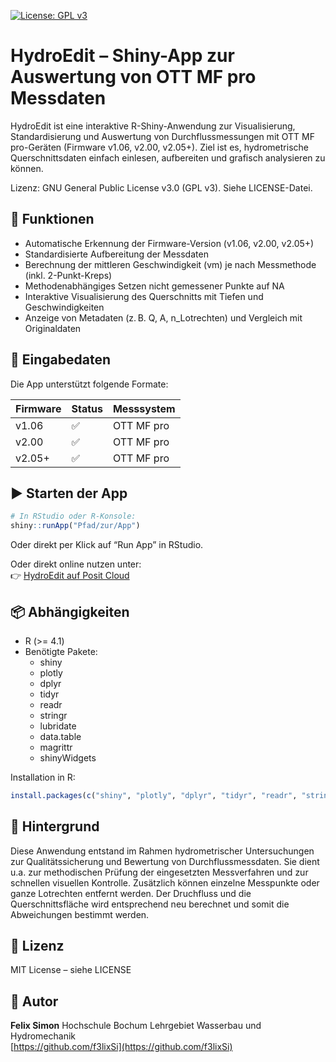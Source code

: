 
[![License: GPL v3](https://img.shields.io/badge/License-GPLv3-blue.svg)](https://www.gnu.org/licenses/gpl-3.0)

# HydroEdit – Shiny-App zur Auswertung von OTT MF pro Messdaten

HydroEdit ist eine interaktive R-Shiny-Anwendung zur Visualisierung, Standardisierung und Auswertung von Durchflussmessungen mit OTT MF pro-Geräten (Firmware v1.06, v2.00, v2.05+). Ziel ist es, hydrometrische Querschnittsdaten einfach einlesen, aufbereiten und grafisch analysieren zu können.

Lizenz: GNU General Public License v3.0 (GPL v3). Siehe LICENSE-Datei.

## :wrench: Funktionen

- Automatische Erkennung der Firmware-Version (v1.06, v2.00, v2.05+)
- Standardisierte Aufbereitung der Messdaten
- Berechnung der mittleren Geschwindigkeit (vm) je nach Messmethode (inkl. 2-Punkt-Kreps)
- Methodenabhängiges Setzen nicht gemessener Punkte auf NA
- Interaktive Visualisierung des Querschnitts mit Tiefen und Geschwindigkeiten
- Anzeige von Metadaten (z. B. Q, A, n_Lotrechten) und Vergleich mit Originaldaten

## :floppy_disk: Eingabedaten

Die App unterstützt folgende Formate:

| Firmware | Status             | Messsystem     |
|----------|--------------------|----------------|
| v1.06    | :white_check_mark: | OTT MF pro     |
| v2.00    | :white_check_mark: | OTT MF pro     |
| v2.05+   | :white_check_mark: | OTT MF pro     |

## :arrow_forward: Starten der App

```r
# In RStudio oder R-Konsole:
shiny::runApp("Pfad/zur/App")
```

Oder direkt per Klick auf “Run App” in RStudio.

Oder direkt online nutzen unter:  
👉 [HydroEdit auf Posit Cloud](https://felixsimon-hydroedit.share.connect.posit.cloud/)

## :package: Abhängigkeiten

- R (>= 4.1)
- Benötigte Pakete:
  - shiny
  - plotly
  - dplyr
  - tidyr
  - readr
  - stringr
  - lubridate
  - data.table
  - magrittr
  - shinyWidgets

Installation in R:

```r
install.packages(c("shiny", "plotly", "dplyr", "tidyr", "readr", "stringr", "lubridate", "data.table", "magrittr", "shinyWidgets"))
```

## :brain: Hintergrund

Diese Anwendung entstand im Rahmen hydrometrischer Untersuchungen zur Qualitätssicherung und Bewertung von Durchflussmessdaten. 
Sie dient u.a. zur methodischen Prüfung der eingesetzten Messverfahren und zur schnellen visuellen Kontrolle.
Zusätzlich können einzelne Messpunkte oder ganze Lotrechten entfernt werden. Der Druchfluss und die Querschnittsfläche wird entsprechend neu berechnet
und somit die Abweichungen bestimmt werden.

## :page_facing_up: Lizenz

MIT License – siehe LICENSE

## :bust_in_silhouette: Autor

**Felix Simon**
Hochschule Bochum
Lehrgebiet Wasserbau und Hydromechanik  
[https://github.com/f3lixSi](https://github.com/f3lixSi)
